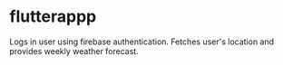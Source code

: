 # flutterappp

Logs in user using firebase authentication. Fetches user's location and provides weekly weather forecast.
